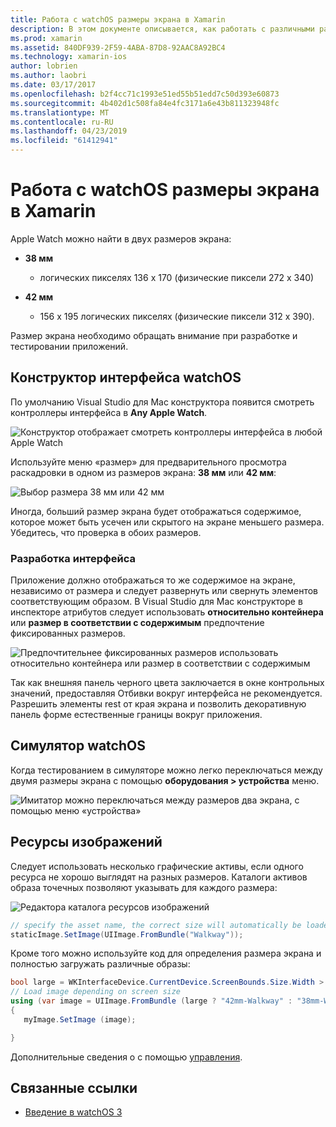 ```yaml
---
title: Работа с watchOS размеры экрана в Xamarin
description: В этом документе описывается, как работать с различными размерами экранов watchOS. В нем описывается watchOS конструктора интерфейса, watchOS Simulator и ресурсы изображений.
ms.prod: xamarin
ms.assetid: 840DF939-2F59-4ABA-87D8-92AAC8A92BC4
ms.technology: xamarin-ios
author: lobrien
ms.author: laobri
ms.date: 03/17/2017
ms.openlocfilehash: b2f4cc71c1993e51ed55b51edd7c50d393e60873
ms.sourcegitcommit: 4b402d1c508fa84e4fc3171a6e43b811323948fc
ms.translationtype: MT
ms.contentlocale: ru-RU
ms.lasthandoff: 04/23/2019
ms.locfileid: "61412941"
---
```

# <a name="working-with-watchos-screen-sizes-in-xamarin"></a>Работа с watchOS размеры экрана в Xamarin

Apple Watch можно найти в двух размеров экрана:

- **38 мм**
  - логических пикселях 136 x 170 (физические пиксели 272 x 340)

- **42 мм**
  - 156 x 195 логических пикселях (физические пиксели 312 x 390).

Размер экрана необходимо обращать внимание при разработке и тестировании приложений.

## <a name="watchos-interface-designer"></a>Конструктор интерфейса watchOS

По умолчанию Visual Studio для Mac конструктора появится смотреть контроллеры интерфейса в **Any Apple Watch**.

![](screen-sizes-images/screen-any-sml.png "Конструктор отображает смотреть контроллеры интерфейса в любой Apple Watch")

Используйте меню «размер» для предварительного просмотра раскадровки в одном из размеров экрана: **38 мм** или **42 мм**:

![](screen-sizes-images/screen-menu-sml.png "Выбор размера 38 мм или 42 мм")

Иногда, больший размер экрана будет отображаться содержимое, которое может быть усечен или скрытого на экране меньшего размера.
Убедитесь, что проверка в обоих размеров.


### <a name="interface-design"></a>Разработка интерфейса

Приложение должно отображаться то же содержимое на экране, независимо от размера и следует развернуть или свернуть элементов соответствующим образом. В Visual Studio для Mac конструкторе в инспекторе атрибутов следует использовать **относительно контейнера** или **размер в соответствии с содержимым** предпочтение фиксированных размеров.

![](screen-sizes-images/sizeattributepanel-sml.png "Предпочтительнее фиксированных размеров использовать относительно контейнера или размер в соответствии с содержимым")

Так как внешняя панель черного цвета заключается в окне контрольных значений, предоставляя Отбивки вокруг интерфейса не рекомендуется. Разрешить элементы rest от края экрана и позволить декоративную панель форме естественные границы вокруг приложения.


## <a name="watchos-simulator"></a>Симулятор watchOS

Когда тестированием в симуляторе можно легко переключаться между двумя размеры экрана с помощью **оборудования > устройства** меню.

![](screen-sizes-images/simulator.png "Имитатор можно переключаться между размеров два экрана, с помощью меню «устройства»")


## <a name="image-resources"></a>Ресурсы изображений

Следует использовать несколько графические активы, если одного ресурса не хорошо выглядят на разных размеров. Каталоги активов образа точечных позволяют указывать для каждого размера:

![](screen-sizes-images/images-xcassets.png "Редактора каталога ресурсов изображений")

```csharp
// specify the asset name, the correct size will automatically be loaded
staticImage.SetImage(UIImage.FromBundle("Walkway"));
```

Кроме того можно используйте код для определения размера экрана и полностью загружать различные образы:

```csharp
bool large = WKInterfaceDevice.CurrentDevice.ScreenBounds.Size.Width > 136.0;
// Load image depending on screen size
using (var image = UIImage.FromBundle (large ? "42mm-Walkway" : "38mm-Walkway"))
{
   myImage.SetImage (image);

}
```

Дополнительные сведения о с помощью [управления](~/ios/watchos/user-interface/image.md).



## <a name="related-links"></a>Связанные ссылки

- [Введение в watchOS 3](~/ios/watchos/platform/introduction-to-watchos3/index.md)
